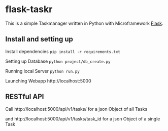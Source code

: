 # flask-taskr
This is a simple Taskmanager written in Python with Microframework [Flask](http://flask.pocoo.org/ "Flask Homepage").

## Install and setting up
Install dependencies
`pip install -r requirements.txt`

Setting up Database
`python project/db_create.py`

Running local Server
`python run.py`

Launching Webapp
http://localhost:5000

## RESTful API
Call http://localhost:5000/api/v1/tasks/ for a json Object of all Tasks

and http://localhost:5000/api/v1/tasks/task_id for a json Object of a single Task
